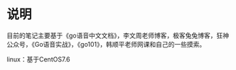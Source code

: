 # 说明

目前的笔记主要基于《go语音中文文档》，李文周老师博客，极客兔兔博客，狂神公众号，《Go语音实战》，《go101》，韩顺平老师网课和自己的一些摸索。

linux：基于CentOS7.6
